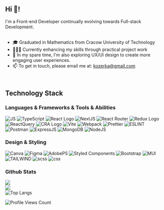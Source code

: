 ## Hi 👋!

<div>
   I'm a Front-end Developer continually evolving towards Full-stack Development.
  <br>
  <br>
  <ul>
    <li>🎓 Graduated in Mathematics from Cracow University of Technology</li>
    <li>👩🏻‍💻 Currently enhancing my skills through practical project work</li>
    <li>🎨 In my spare time, I'm also exploring UX/UI design to create more engaging user experiences.</li>
    <li>📫 To get in touch, please email me at: <a href="mailto:kozerka@gmail.com">kozerka@gmail.com</a></li>
  </ul>
</div>
<br>

## Technology Stack

<h3>Languages & Frameworks & Tools & Abilities </h3>

![JS](https://img.shields.io/badge/JavaScript-F7DF1E.svg?style=for-the-badge&logo=JavaScript&logoColor=black) ![TypeScript](https://img.shields.io/badge/TypeScript-3178C6.svg?style=for-the-badge&logo=TypeScript&logoColor=white) ![React Logo](https://img.shields.io/badge/React-61DAFB.svg?style=for-the-badge&logo=React&logoColor=black) ![NextJS](https://img.shields.io/badge/Next.js-000000.svg?style=for-the-badge&logo=nextdotjs&logoColor=white) ![React Router](https://img.shields.io/badge/React%20Router-CA4245.svg?style=for-the-badge&logo=React-Router&logoColor=white) ![Redux Logo](https://img.shields.io/badge/Redux-764ABC.svg?style=for-the-badge&logo=Redux&logoColor=white) ![ReactQuery](https://img.shields.io/badge/React%20Query-FF4154.svg?style=for-the-badge&logo=React-Query&logoColor=white) ![CRA Logo](https://img.shields.io/badge/Create%20React%20App-09D3AC.svg?style=for-the-badge&logo=Create-React-App&logoColor=white) ![Vite](https://img.shields.io/badge/Vite-646CFF.svg?style=for-the-badge&logo=Vite&logoColor=white) ![Webpack](https://img.shields.io/badge/Webpack-8DD6F9.svg?style=for-the-badge&logo=Webpack&logoColor=black) ![Prettier](https://img.shields.io/badge/Prettier-F7B93E.svg?style=for-the-badge&logo=Prettier&logoColor=black) ![ESLINT](https://img.shields.io/badge/ESLint-4B32C3.svg?style=for-the-badge&logo=ESLint&logoColor=white) ![Postman](https://img.shields.io/badge/Postman-FF6C37.svg?style=for-the-badge&logo=Postman&logoColor=white) ![ExpressJS](https://img.shields.io/badge/Express-000000.svg?style=for-the-badge&logo=Express&logoColor=white) ![MongoDB](https://img.shields.io/badge/MongoDB-47A248.svg?style=for-the-badge&logo=MongoDB&logoColor=white)  ![NodeJS](https://img.shields.io/badge/Node.js-339933.svg?style=for-the-badge&logo=nodedotjs&logoColor=white) 

<h3>Design & Styling </h3>

![Canva](https://img.shields.io/badge/Canva-00C4CC.svg?style=for-the-badge&logo=Canva&logoColor=white) ![Figma](https://img.shields.io/badge/Figma-F24E1E.svg?style=for-the-badge&logo=Figma&logoColor=white) ![AdobePS](https://img.shields.io/badge/Adobe%20Photoshop-31A8FF.svg?style=for-the-badge&logo=Adobe-Photoshop&logoColor=white) ![Styled Components](https://img.shields.io/badge/styledcomponents-DB7093.svg?style=for-the-badge&logo=styled-components&logoColor=white) ![Bootstrap](https://img.shields.io/badge/Bootstrap-7952B3.svg?style=for-the-badge&logo=Bootstrap&logoColor=white) ![MUI](https://img.shields.io/badge/MUI-007FFF.svg?style=for-the-badge&logo=MUI&logoColor=white) ![TAILWIND](https://img.shields.io/badge/Tailwind%20CSS-06B6D4.svg?style=for-the-badge&logo=Tailwind-CSS&logoColor=white) ![scss](https://img.shields.io/badge/Sass-CC6699.svg?style=for-the-badge&logo=Sass&logoColor=white) ![css](https://img.shields.io/badge/CSS3-1572B6.svg?style=for-the-badge&logo=CSS3&logoColor=white)


<h3>Github Stats </h3>


![](https://github-readme-stats-kozerka.vercel.app/api?username=kozerka&theme=holi&hide_border=true&include_all_commits=false&count_private=true)<br/>
![](https://github-readme-streak-stats.herokuapp.com/?user=kozerka&theme=holi&hide_border=true)<br/>
![Top Langs](https://github-readme-stats-kozerka.vercel.app/api/top-langs/?username=kozerka&langs_count=8&layout=compact&theme=holi&hide_border=true&cache_seconds=3600)<br/>



 <img src="https://visitcount.itsvg.in/api?id=kozerka&label=Profile%20Views&color=8&icon=1&pretty=false" alt="Profile Views Count"></p>
  


